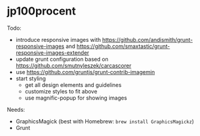# jp100procent

Todo:

- introduce responsive images with https://github.com/andismith/grunt-responsive-images and https://github.com/smaxtastic/grunt-responsive-images-extender
- update grunt configuration based on https://github.com/smutnyleszek/carcascorer
- use https://github.com/gruntjs/grunt-contrib-imagemin
- start styling
    - get all design elements and guidelines
    - customize styles to fit above
    - use magnific-popup for showing images

Needs:

- GraphicsMagick (best with Homebrew: `brew install GraphicsMagickz`)
- Grunt
